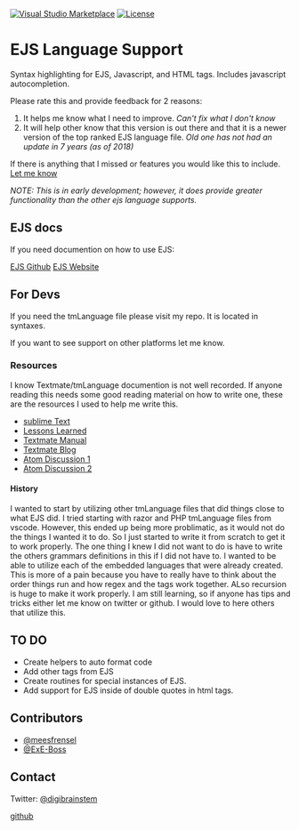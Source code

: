 [![Visual&nbsp;Studio Marketplace](https://img.shields.io/visual-studio-marketplace/v/DigitalBrainstem.javascript-ejs-support.svg?label=Visual%20Studio%20Marketplace)](https://marketplace.visualstudio.com/items?itemName=DigitalBrainstem.javascript-ejs-support)
[![License](https://img.shields.io/github/license/Digitalbrainstem/ejs-grammar.svg)](https://github.com/Digitalbrainstem/ejs-grammar/blob/master/LICENSE)

# EJS Language Support #

Syntax highlighting for EJS, Javascript, and HTML tags. Includes javascript autocompletion.

Please rate this and provide feedback for 2 reasons:

1. It helps me know what I need to improve. *Can't fix what I don't know*
2. It will help other know that this version is out there and that it is a newer version of the top ranked EJS language file. *Old one has not had an update in 7 years (as of 2018)*

If there is anything that I missed or features you would like this to include. [Let me know](https://github.com/Digitalbrainstem/ejs-grammar/issues)

*NOTE: This is in early development; however, it does provide greater functionality than the other ejs language supports.*

## EJS docs ##

If you need documention on how to use EJS:

[EJS Github](https://github.com/mde/ejs)
[EJS Website](https://ejs.co/)

## For Devs ##

If you need the tmLanguage file please visit my repo. It is located in syntaxes.

If you want to see support on other platforms let me know.

### Resources ###

I know Textmate/tmLanguage documention is not well recorded. If anyone reading this needs some good reading material on how to write one, these are the resources I used to help me write this.

+ [sublime Text](https://www.sublimetext.com/docs/3/scope_naming.html)
+ [Lessons Learned](https://www.apeth.com/nonblog/stories/textmatebundle.html)
+ [Textmate Manual](https://macromates.com/manual/en/language_grammars#language_grammars)
+ [Textmate Blog](https://blog.macromates.com/2005/language-grammars/)
+ [Atom Discussion 1](https://discuss.atom.io/t/first-steps-to-build-a-language-highlight/12047/5)
+ [Atom Discussion 2](https://discuss.atom.io/t/syntax-theme-nested-elements-recursivity-for-pattern/36536/5)

#### History ####

I wanted to start by utilizing other tmLanguage files that did things close to what EJS did. I tried starting with razor and PHP tmLanguage files from vscode. However, this ended up being more problimatic, as it would not do the things I wanted it to do. So I just started to write it from scratch to get it to work properly. The one thing I knew I did not want to do is have to write the others grammars definitions in this if I did not have to. I wanted to be able to utilize each of the embedded languages that were already created. This is more of a pain because you have to really have to think about the order things run and how regex and the tags work together. ALso recursion is huge to make it work properly. I am still learning, so if anyone has tips and tricks either let me know on twitter or github. I would love to here others that utilize this.

## TO DO ##

+ Create helpers to auto format code
+ Add other tags from EJS
+ Create routines for special instances of EJS.
+ Add support for EJS inside of double quotes in html tags.

## Contributors ##

+ [@meesfrensel](https://github.com/meesfrensel)
+ [@ExE-Boss](https://github.com/ExE-Boss)

## Contact ##

Twitter: [@digibrainstem](https://twitter.com/digibrainstem)

[github](https://github.com/DigitalBrainstem/ejs-grammar)
